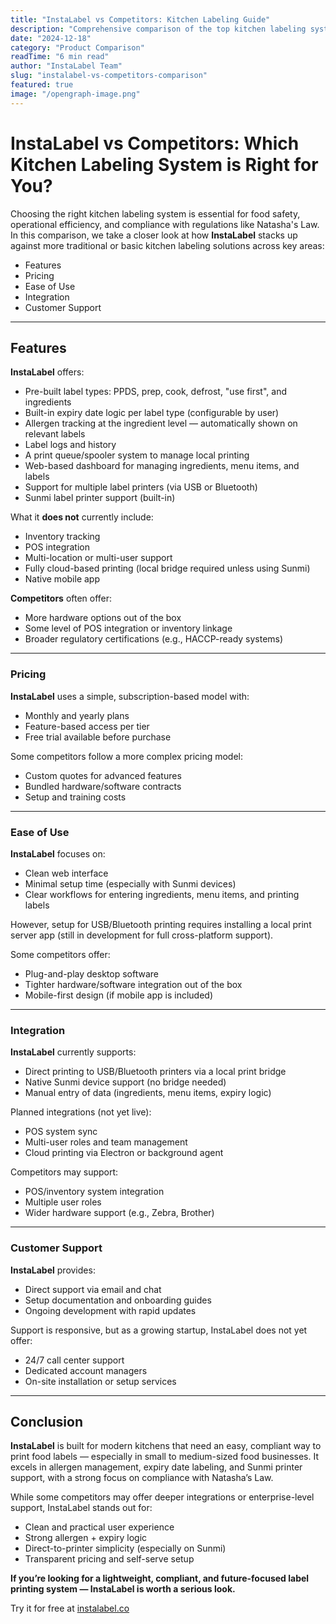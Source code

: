 ```yaml
---
title: "InstaLabel vs Competitors: Kitchen Labeling Guide"
description: "Comprehensive comparison of the top kitchen labeling systems. Discover which solution offers the best features, pricing, and value for your restaurant."
date: "2024-12-18"
category: "Product Comparison"
readTime: "6 min read"
author: "InstaLabel Team"
slug: "instalabel-vs-competitors-comparison"
featured: true
image: "/opengraph-image.png"
---
```


# InstaLabel vs Competitors: Which Kitchen Labeling System is Right for You?

Choosing the right kitchen labeling system is essential for food safety, operational efficiency, and compliance with regulations like Natasha's Law. In this comparison, we take a closer look at how **InstaLabel** stacks up against more traditional or basic kitchen labeling solutions across key areas:

- Features
- Pricing
- Ease of Use
- Integration
- Customer Support

---

## Features

**InstaLabel** offers:

- Pre-built label types: PPDS, prep, cook, defrost, "use first", and ingredients
- Built-in expiry date logic per label type (configurable by user)
- Allergen tracking at the ingredient level — automatically shown on relevant labels
- Label logs and history
- A print queue/spooler system to manage local printing
- Web-based dashboard for managing ingredients, menu items, and labels
- Support for multiple label printers (via USB or Bluetooth)
- Sunmi label printer support (built-in)

What it **does not** currently include:

- Inventory tracking
- POS integration
- Multi-location or multi-user support
- Fully cloud-based printing (local bridge required unless using Sunmi)
- Native mobile app

**Competitors** often offer:

- More hardware options out of the box
- Some level of POS integration or inventory linkage
- Broader regulatory certifications (e.g., HACCP-ready systems)

---

### Pricing

**InstaLabel** uses a simple, subscription-based model with:

- Monthly and yearly plans
- Feature-based access per tier
- Free trial available before purchase

Some competitors follow a more complex pricing model:

- Custom quotes for advanced features
- Bundled hardware/software contracts
- Setup and training costs

---

### Ease of Use

**InstaLabel** focuses on:

- Clean web interface
- Minimal setup time (especially with Sunmi devices)
- Clear workflows for entering ingredients, menu items, and printing labels

However, setup for USB/Bluetooth printing requires installing a local print server app (still in development for full cross-platform support).

Some competitors offer:

- Plug-and-play desktop software
- Tighter hardware/software integration out of the box
- Mobile-first design (if mobile app is included)

---

### Integration

**InstaLabel** currently supports:

- Direct printing to USB/Bluetooth printers via a local print bridge
- Native Sunmi device support (no bridge needed)
- Manual entry of data (ingredients, menu items, expiry logic)

Planned integrations (not yet live):

- POS system sync
- Multi-user roles and team management
- Cloud printing via Electron or background agent

Competitors may support:

- POS/inventory system integration
- Multiple user roles
- Wider hardware support (e.g., Zebra, Brother)

---

### Customer Support

**InstaLabel** provides:

- Direct support via email and chat
- Setup documentation and onboarding guides
- Ongoing development with rapid updates

Support is responsive, but as a growing startup, InstaLabel does not yet offer:

- 24/7 call center support
- Dedicated account managers
- On-site installation or setup services

---

## Conclusion

**InstaLabel** is built for modern kitchens that need an easy, compliant way to print food labels — especially in small to medium-sized food businesses. It excels in allergen management, expiry date labeling, and Sunmi printer support, with a strong focus on compliance with Natasha’s Law.

While some competitors may offer deeper integrations or enterprise-level support, InstaLabel stands out for:

- Clean and practical user experience
- Strong allergen + expiry logic
- Direct-to-printer simplicity (especially on Sunmi)
- Transparent pricing and self-serve setup

**If you’re looking for a lightweight, compliant, and future-focused label printing system — InstaLabel is worth a serious look.**

Try it for free at [instalabel.co](https://www.instalabel.co)
